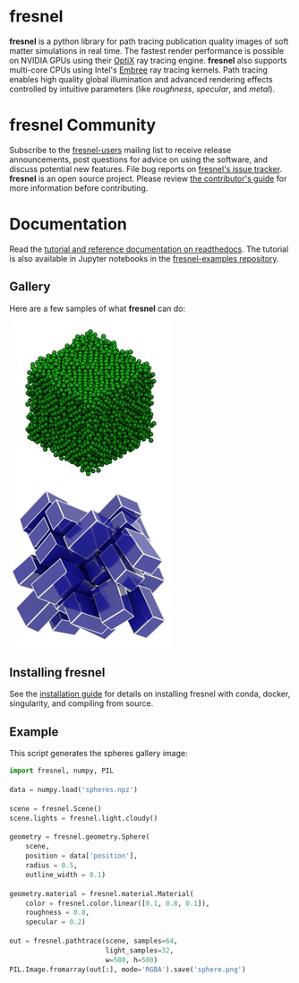 # fresnel

**fresnel** is a python library for path tracing publication quality images of soft matter simulations in real time.
The fastest render performance is possible on NVIDIA GPUs using their [OptiX](https://developer.nvidia.com/optix)
ray tracing engine. **fresnel** also supports multi-core CPUs using Intel's [Embree](https://embree.github.io/)
ray tracing kernels. Path tracing enables high quality global illumination and advanced rendering effects controlled by
intuitive parameters (like *roughness*, *specular*, and *metal*).

# fresnel Community

Subscribe to the [fresnel-users](https://groups.google.com/d/forum/fresnel-users) mailing list to receive release
announcements, post questions for advice on using the software, and discuss potential new features. File bug reports
on [fresnel's issue tracker](https://github.com/glotzerlab/fresnel/issues). **fresnel** is an open source project.
Please review [the contributor's guide](CONTRIBUTING.md) for more information before contributing.

# Documentation

Read the [tutorial and reference documentation on readthedocs](https://fresnel.readthedocs.io/). The tutorial
is also available in Jupyter notebooks in the [fresnel-examples repository](https://github.com/glotzerlab/fresnel-examples).

## Gallery

Here are a few samples of what **fresnel** can do:

[<img src="doc/gallery/sphere.png" width="290" />](doc/gallery/sphere.py)
[<img src="doc/gallery/cuboid.png" width="290" />](doc/gallery/cuboid.py)

## Installing fresnel

See the [installation guide](INSTALLING.rst) for details on installing fresnel with conda, docker, singularity,
and compiling from source.

## Example

This script generates the spheres gallery image:

```python
import fresnel, numpy, PIL

data = numpy.load('spheres.npz')

scene = fresnel.Scene()
scene.lights = fresnel.light.cloudy()

geometry = fresnel.geometry.Sphere(
    scene,
    position = data['position'],
    radius = 0.5,
    outline_width = 0.1)

geometry.material = fresnel.material.Material(
    color = fresnel.color.linear([0.1, 0.8, 0.1]),
    roughness = 0.8,
    specular = 0.2)

out = fresnel.pathtrace(scene, samples=64,
                        light_samples=32,
                        w=580, h=580)
PIL.Image.fromarray(out[:], mode='RGBA').save('sphere.png')
```
